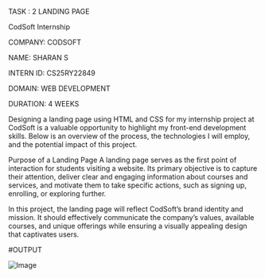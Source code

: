 TASK : 2 LANDING PAGE

CodSoft Internship

COMPANY: CODSOFT

NAME: SHARAN S

INTERN ID: CS25RY22849

DOMAIN: WEB DEVELOPMENT

DURATION: 4 WEEKS

Designing a landing page using HTML and CSS for my internship project at CodSoft is a valuable opportunity to highlight my front-end development skills. Below is an overview of the process, the technologies I will employ, and the potential impact of this project.

Purpose of a Landing Page A landing page serves as the first point of interaction for students visiting a website. Its primary objective is to capture their attention, deliver clear and engaging information about courses and services, and motivate them to take specific actions, such as signing up, enrolling, or exploring further.

In this project, the landing page will reflect CodSoft’s brand identity and mission. It should effectively communicate the company’s values, available courses, and unique offerings while ensuring a visually appealing design that captivates users.

#OUTPUT

![Image](https://github.com/user-attachments/assets/bb86dc77-f7f5-488b-92e1-096ca7e122a2)
